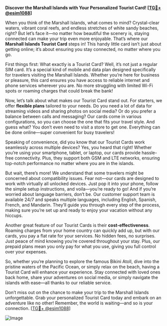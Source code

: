 **Discover the Marshall Islands with Your Personalized Tourist Card! [[TG💪+ @esim1088](https://t.me/s/esim1088)]**

When you think of the Marshall Islands, what comes to mind? Crystal-clear waters, vibrant coral reefs, and endless stretches of white sandy beaches, right? But let’s face it—no matter how beautiful the scenery is, staying connected can make your trip even more enjoyable. That’s where our **Marshall Islands Tourist Card** steps in! This handy little card isn’t just about getting online; it’s about ensuring you stay connected, no matter where you go.

First things first: What exactly is a Tourist Card? Well, it’s not just a regular SIM card. It’s a special kind of mobile and data plan designed specifically for travelers visiting the Marshall Islands. Whether you’re here for business or pleasure, this card ensures you have access to reliable internet and phone services wherever you are. No more struggling with limited Wi-Fi spots or roaming charges that could break the bank!

Now, let’s talk about what makes our Tourist Card stand out. For starters, we offer **flexible plans** tailored to your needs. Do you need a lot of data for streaming videos and sharing photos on social media? Or do you prefer a balance between calls and messaging? Our cards come in various configurations, so you can choose the one that fits your travel style. And guess what? You don’t even need to visit a store to get one. Everything can be done online—super convenient for busy travelers!

Speaking of convenience, did you know that our Tourist Cards work seamlessly across multiple devices? Yes, you heard that right! Whether you’re using your smartphone, tablet, or laptop, our cards provide hassle-free connectivity. Plus, they support both GSM and LTE networks, ensuring top-notch performance no matter where you are in the islands. 

But wait, there’s more! We understand that some travelers might be concerned about compatibility issues. Fear not—our cards are designed to work with virtually all unlocked devices. Just pop it into your phone, follow the simple setup instructions, and voila—you’re ready to go! And if you’re worried about language barriers, don’t be. Our customer support team is available 24/7 and speaks multiple languages, including English, Spanish, French, and Mandarin. They’ll guide you through every step of the process, making sure you’re set up and ready to enjoy your vacation without any hiccups.

Another great feature of our Tourist Cards is their **cost-effectiveness**. Roaming charges from your home country can quickly add up, but with our cards, you pay a flat rate for your services. No hidden fees, no surprises. Just peace of mind knowing you’re covered throughout your stay. Plus, our prepaid plans mean you only pay for what you use, giving you full control over your expenses.

So, whether you’re planning to explore the famous Bikini Atoll, dive into the pristine waters of the Pacific Ocean, or simply relax on the beach, having a Tourist Card will enhance your experience. Stay connected with loved ones back home, share your adventures on social media, or simply navigate the islands with ease—all thanks to our reliable service.

Don’t miss out on the chance to make your trip to the Marshall Islands unforgettable. Grab your personalized Tourist Card today and embark on an adventure like no other! Remember, the world is waiting—and so is your connection. [[TG💪+ @esim1088](https://t.me/s/esim1088)]

![Image](https://i.postimg.cc/Y0z9fWf4/image.png)